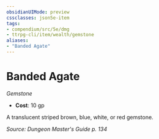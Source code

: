 ```yaml
---
obsidianUIMode: preview
cssclasses: json5e-item
tags:
- compendium/src/5e/dmg
- ttrpg-cli/item/wealth/gemstone
aliases: 
- "Banded Agate"
---
```

# Banded Agate
*Gemstone*  

- **Cost**: 10 gp

A translucent striped brown, blue, white, or red gemstone.

*Source: Dungeon Master's Guide p. 134*